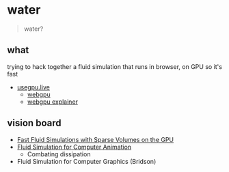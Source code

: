 # water

> water?

## what

trying to hack together a fluid simulation that runs in browser, on GPU so it's fast

- [usegpu.live](https://usegpu.live)
  - [webgpu](https://developer.chrome.com/en/docs/web-platform/webgpu/) 
  - [webgpu explainer](https://gpuweb.github.io/gpuweb/explainer/)

## vision board

- [Fast Fluid Simulations with Sparse Volumes on the GPU](https://people.csail.mit.edu/kuiwu/gvdb_sim.html)
- [Fluid Simulation for Computer Animation](https://www.cs.ubc.ca/~rbridson/fluidsimulation/)
  - Combating dissipation
- Fluid Simulation for Computer Graphics (Bridson)

